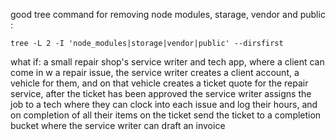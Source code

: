 good tree command for removing node modules, starage, vendor and public :

```
tree -L 2 -I 'node_modules|storage|vendor|public' --dirsfirst
```


what if: 
a small repair shop's service writer and tech app, where a client can come in w a repair issue, the service writer creates a client account, a vehicle for them, and on that vehicle creates a ticket quote for the repair service, after the ticket has been approved the service writer assigns the job to a tech where they can clock into each issue and log their hours, and on completion of all their items on the ticket send the ticket to a completion bucket where the service writer can draft an invoice